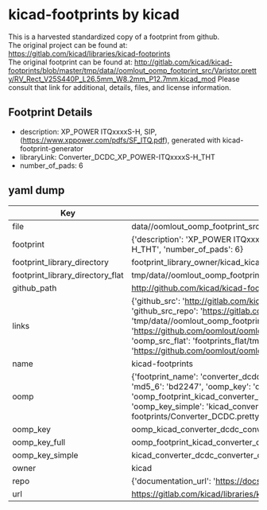 # kicad-footprints by kicad  
This is a harvested standardized copy of a footprint from github.  
The original project can be found at:  
https://gitlab.com/kicad/libraries/kicad-footprints  
The original footprint can be found at:
http://gitlab.com/kicad/kicad-footprints/blob/master/tmp/data//oomlout_oomp_footprint_src/Varistor.pretty/RV_Rect_V25S440P_L26.5mm_W8.2mm_P12.7mm.kicad_mod
Please consult that link for additional, details, files, and license information.  
## Footprint Details
* description: XP_POWER  ITQxxxxS-H, SIP, (https://www.xppower.com/pdfs/SF_ITQ.pdf), generated with kicad-footprint-generator  
* libraryLink: Converter_DCDC_XP_POWER-ITQxxxxS-H_THT  
* number_of_pads: 6  
## yaml dump  
| Key | Value |  
| --- | --- |  
| file | data//oomlout_oomp_footprint_src/kicad-footprints/Converter_DCDC.pretty/Converter_DCDC_XP_POWER-ITQxxxxS-H_THT.kicad_mod |  
| footprint | {'description': 'XP_POWER  ITQxxxxS-H, SIP, (https://www.xppower.com/pdfs/SF_ITQ.pdf), generated with kicad-footprint-generator', 'libraryLink': 'Converter_DCDC_XP_POWER-ITQxxxxS-H_THT', 'number_of_pads': 6} |  
| footprint_library_directory | footprint_library_owner/kicad_kicad-footprints/ |  
| footprint_library_directory_flat | tmp/data//oomlout_oomp_footprint_src/footprints_flat/kicad_converter_dcdc_converter_dcdc_xp_power_itqxxxxs_h_tht/working |  
| github_path | http://github.com/kicad/kicad-footprints/blob/master/tmp/data//oomlout_oomp_footprint_src/Converter_DCDC.pretty/Converter_DCDC_XP_POWER-ITQxxxxS-H_THT.kicad_mod |  
| links | {'github_src': 'http://gitlab.com/kicad/kicad-footprints/blob/master/tmp/data//oomlout_oomp_footprint_src/Varistor.pretty/RV_Rect_V25S440P_L26.5mm_W8.2mm_P12.7mm.kicad_mod', 'github_src_repo': 'https://gitlab.com/kicad/libraries/kicad-footprints', 'oomp_bot': 'tmp/data//oomlout_oomp_footprint_src/footprints/kicad_converter_dcdc_converter_dcdc_xp_power_itqxxxxs_h_tht/working', 'oomp_bot_github': 'https://github.com/oomlout/oomlout_oomp_footprint_bot/tree/main/tmp/data//oomlout_oomp_footprint_src/footprints/kicad_converter_dcdc_converter_dcdc_xp_power_itqxxxxs_h_tht/working', 'oomp_src_flat': 'footprints_flat/tmp/data//oomlout_oomp_footprint_src/footprints_flat/kicad_converter_dcdc_converter_dcdc_xp_power_itqxxxxs_h_tht/working', 'oomp_src_flat_github': 'https://github.com/oomlout/oomlout_oomp_footprint_src/tree/main/tmp/data//oomlout_oomp_footprint_src/footprints_flat/kicad_converter_dcdc_converter_dcdc_xp_power_itqxxxxs_h_tht/working'} |  
| name | kicad-footprints |  
| oomp | {'footprint_name': 'converter_dcdc_xp_power_itqxxxxs_h_tht', 'library_name': 'converter_dcdc', 'md5': 'bd224781d772d396636d35923184aea5', 'md5_10': 'bd224781d7', 'md5_5': 'bd224', 'md5_6': 'bd2247', 'oomp_key': 'oomp_kicad_converter_dcdc_converter_dcdc_xp_power_itqxxxxs_h_tht', 'oomp_key_extra': 'oomp_footprint_kicad_converter_dcdc_converter_dcdc_xp_power_itqxxxxs_h_tht', 'oomp_key_full': 'oomp_footprint_kicad_converter_dcdc_converter_dcdc_xp_power_itqxxxxs_h_tht_bd2247', 'oomp_key_simple': 'kicad_converter_dcdc_converter_dcdc_xp_power_itqxxxxs_h_tht', 'original_filename': 'data//oomlout_oomp_footprint_src/kicad-footprints/Converter_DCDC.pretty/Converter_DCDC_XP_POWER-ITQxxxxS-H_THT.kicad_mod', 'owner_name': 'kicad'} |  
| oomp_key | oomp_kicad_converter_dcdc_converter_dcdc_xp_power_itqxxxxs_h_tht |  
| oomp_key_full | oomp_footprint_kicad_converter_dcdc_converter_dcdc_xp_power_itqxxxxs_h_tht |  
| oomp_key_simple | kicad_converter_dcdc_converter_dcdc_xp_power_itqxxxxs_h_tht |  
| owner | kicad |  
| repo | {'documentation_url': 'https://docs.github.com/rest/repos/repos#get-a-repository', 'message': 'Not Found'} |  
| url | https://gitlab.com/kicad/libraries/kicad-footprints |  

